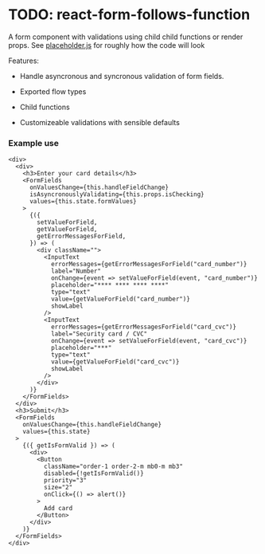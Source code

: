 # TODO: react-form-follows-function

A form component with validations using child child functions or render props. See [placeholder.js](https://github.com/JofArnold/react-form-follows-function/blob/master/placeholder.js) for roughly how the code will look

Features:

- Handle asyncronous and syncronous validation of form fields. 

- Exported flow types

- Child functions

- Customizeable validations with sensible defaults


### Example use

```
<div>
  <div>
    <h3>Enter your card details</h3>
    <FormFields
      onValuesChange={this.handleFieldChange}
      isAsyncronouslyValidating={this.props.isChecking}
      values={this.state.formValues}
    >
      {({
        setValueForField,
        getValueForField,
        getErrorMessagesForField,
      }) => (
        <div className="">
          <InputText
            errorMessages={getErrorMessagesForField("card_number")}
            label="Number"
            onChange={event => setValueForField(event, "card_number")}
            placeholder="**** **** **** ****"
            type="text"
            value={getValueForField("card_number")}
            showLabel
          />
          <InputText
            errorMessages={getErrorMessagesForField("card_cvc")}
            label="Security card / CVC"
            onChange={event => setValueForField(event, "card_cvc")}
            placeholder="***"
            type="text"
            value={getValueForField("card_cvc")}
            showLabel
          />
        </div>
      )}
    </FormFields>
  </div>
  <h3>Submit</h3>
  <FormFields
    onValuesChange={this.handleFieldChange}
    values={this.state}
  >
    {({ getIsFormValid }) => (
      <div>
        <Button
          className="order-1 order-2-m mb0-m mb3"
          disabled={!getIsFormValid()}
          priority="3"
          size="2"
          onClick={() => alert()}
        >
          Add card
        </Button>
      </div>
    )}
  </FormFields>
</div>
```

